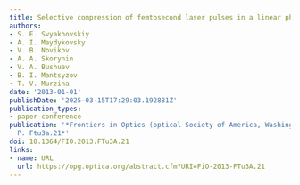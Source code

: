 ```yaml
---
title: Selective compression of femtosecond laser pulses in a linear photonic crystal
authors:
- S. E. Svyakhovskiy
- A. I. Maydykovsky
- V. B. Novikov
- A. A. Skorynin
- V. A. Bushuev
- B. I. Mantsyzov
- T. V. Murzina
date: '2013-01-01'
publishDate: '2025-03-15T17:29:03.192881Z'
publication_types:
- paper-conference
publication: '*Frontiers in Optics (optical Society of America, Washington, DC, 2013),
  P. Ftu3a.21*'
doi: 10.1364/FIO.2013.FTu3A.21
links:
- name: URL
  url: https://opg.optica.org/abstract.cfm?URI=FiO-2013-FTu3A.21
---
```


